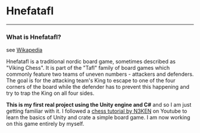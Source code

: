 # Hnefatafl
----

### What is Hnefatafl?
see [Wikapedia](https://en.wikipedia.org/wiki/Tafl_games)

Hnefatafl is a traditional nordic board game, sometimes described as "Viking Chess".  It is part of the "Tafl" family of board games which commonly feature two teams of uneven numbers - attackers and defenders.  The goal is for the attacking team's King to escape to one of the four corners of the board while the defender has to prevent this happening and try to trap the King on all four sides.

**This is my first real project using the Unity engine and C#** and so I am just getting familiar with it.  I followed a [chess tutorial by N3KEN](https://www.youtube.com/watch?v=CzImJk7ZesI&t=755s) on Youtube to learn the basics of Unity and crate a simple board game.  I am now working on this game entirely by myself.
